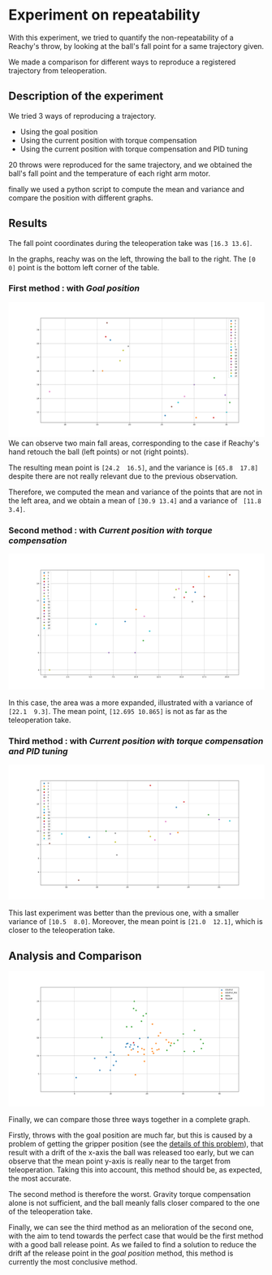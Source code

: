 # Experiment on repeatability

With this experiment, we tried to quantify the non-repeatability of a Reachy's throw, by looking at the ball's fall point for a same trajectory given.

We made a comparison for different ways to reproduce a registered trajectory from teleoperation.

## Description of the experiment

We tried 3 ways of reproducing a trajectory.
- Using the goal position 
- Using the current position with torque compensation
- Using the current position with torque compensation and PID tuning

20 throws were reproduced for the same trajectory, and we obtained the ball's fall point and the temperature of each right arm motor.

finally we used a python script to compute the mean and variance and compare the position with different graphs.

## Results

The fall point coordinates during the teleoperation take was `[16.3 13.6]`.

In the graphs, reachy was on the left, throwing the ball to the right. The `[0 0]` point is the bottom left corner of the table.

### First method : with *Goal position*

![alt text](../images/GOAL_POS_plot.png)
We can observe two main fall areas, corresponding to the case if Reachy's hand retouch the ball (left points) or not (right points).

The resulting mean point is `[24.2  16.5]`, and the variance is `[65.8  17.8]` despite there are not really relevant due to the previous observation.

Therefore, we computed the mean and variance of the points that are not in the left area, and we obtain a mean of `[30.9 13.4]` and a variance of ` [11.8  3.4]`.

### Second method : with *Current position with torque compensation*

![alt text](../images/COUPLE_plot.png)

In this case, the area was a more expanded, illustrated with a variance of `[22.1  9.3]`.
The mean point, `[12.695 10.865]` is not as far as the teleoperation take.

### Third method : with *Current position with torque compensation and PID tuning*

![alt text](../images/COUPLE_PID_plot.png)

This last experiment was better than the previous one, with a smaller variance of `[10.5  8.0]`.
Moreover, the mean point is `[21.0  12.1]`, which is closer to the teleoperation take.

## Analysis and Comparison

![alt text](../images/All_plot.png)

Finally, we can compare those three ways together in a complete graph.

Firstly, throws with the goal position are much far, but this is caused by a problem of getting the gripper position (see the [details of this problem](../developer/GoalPosition.md)), that result with a drift of the x-axis
the ball was released too early, but we can observe that the mean point y-axis is really near to the target from teleoperation.
Taking this into account, this method should be, as expected, the most accurate.

The second method is therefore the worst. Gravity torque compensation alone is not sufficient, and the ball meanly falls closer compared to the one of the teleoperation take.

Finally, we can see the third method as an melioration of the second one, with the aim to tend towards the perfect case that would be the first method with a good ball release point.
As we failed to find a solution to reduce the drift af the release point in the *goal position* method, this method is currently the most conclusive method.
